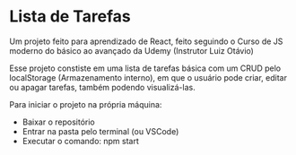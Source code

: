# Lista de Tarefas
<p>Um projeto feito para aprendizado de React, feito seguindo o Curso de JS moderno do básico ao avançado da Udemy (Instrutor Luiz Otávio)</p>
<p>Esse projeto constiste em uma lista de tarefas básica com um CRUD pelo localStorage (Armazenamento interno), em que o usuário pode criar, editar ou apagar tarefas, também podendo visualizá-las.</p>

<p>Para iniciar o projeto na própria máquina:</p>
<ul>
  <li>Baixar o repositório</li>
  <li>Entrar na pasta pelo terminal (ou VSCode)</li>
  <li>Executar o comando: npm start</li>
</ul>


